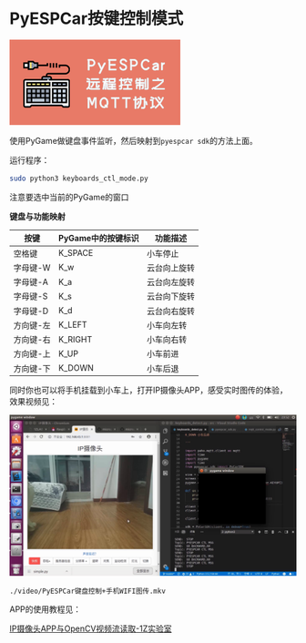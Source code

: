 # PyESPCar按键控制模式



![mqtt control](./image/MQTT远程控制.png)

使用PyGame做键盘事件监听，然后映射到`pyespcar sdk`的方法上面。

运行程序：

```bash
sudo python3 keyboards_ctl_mode.py
```



注意要选中当前的PyGame的窗口

**键盘与功能映射**

| 按键      | PyGame中的按键标识 | 功能描述     |
| --------- | ------------------ | ------------ |
| 空格键    | K_SPACE            | 小车停止     |
| 字母键-W  | K_w                | 云台向上旋转 |
| 字母键-A  | K_a                | 云台向左旋转 |
| 字母键-S  | K_s                | 云台向下旋转 |
| 字母键-D  | K_d                | 云台向右旋转 |
| 方向键-左 | K_LEFT             | 小车向左转   |
| 方向键-右 | K_RIGHT            | 小车向右转   |
| 方向键-上 | K_UP               | 小车前进     |
| 方向键-下 | K_DOWN             | 小车后退     |



同时你也可以将手机挂载到小车上，打开IP摄像头APP，感受实时图传的体验， 效果视频见：

![远程控制](./image/pyespcar-keyboard-ctl.png)

`./video/PyESPCar键盘控制+手机WIFI图传.mkv`



APP的使用教程见：

[IP摄像头APP与OpenCV视频流读取-1Z实验室](https://www.jianshu.com/p/0586d7dad113)

